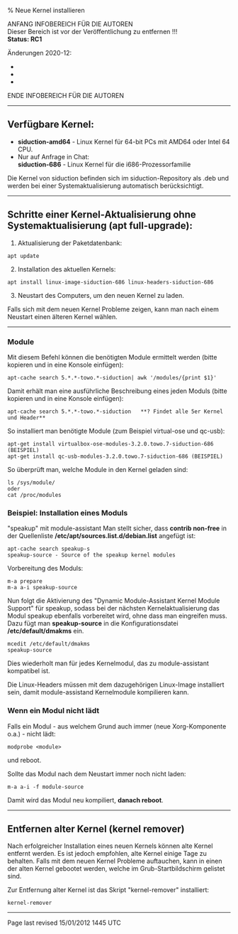 % Neue Kernel installieren

ANFANG   INFOBEREICH FÜR DIE AUTOREN  
Dieser Bereich ist vor der Veröffentlichung zu entfernen !!!  
**Status: RC1**

Änderungen 2020-12:

+ 
+ 
+ 

ENDE   INFOBEREICH FÜR DIE AUTOREN

---

## Verfügbare Kernel:

+ **siduction-amd64**  - Linux Kernel für 64-bit PCs mit AMD64 oder Intel 64 CPU.
+ Nur auf Anfrage in Chat:  
  **siduction-686** - Linux Kernel für die i686-Prozessorfamilie

Die Kernel von siduction befinden sich im siduction-Repository als .deb und werden bei einer Systemaktualisierung automatisch berücksichtigt.

---

## Schritte einer Kernel-Aktualisierung ohne Systemaktualisierung (apt full-upgrade):

1. Aktualisierung der Paketdatenbank:

  ~~~
  apt update
  ~~~

2. Installation des aktuellen Kernels:

  ~~~
  apt install linux-image-siduction-686 linux-headers-siduction-686
  ~~~

3. Neustart des Computers, um den neuen Kernel zu laden.

  Falls sich mit dem neuen Kernel Probleme zeigen, kann man nach einem Neustart einen älteren Kernel wählen.

---

### Module

Mit diesem Befehl können die benötigten Module ermittelt werden (bitte kopieren und in eine Konsole einfügen):

~~~
apt-cache search 5.*.*-towo.*-siduction| awk '/modules/{print $1}'
~~~

Damit erhält man eine ausführliche Beschreibung eines jeden Moduls (bitte kopieren und in eine Konsole einfügen):

~~~
apt-cache search 5.*.*-towo.*-siduction   **? Findet alle 5er Kernel und Header**
~~~

So installiert man benötigte Module (zum Beispiel virtual-ose und qc-usb):

~~~
apt-get install virtualbox-ose-modules-3.2.0.towo.7-siduction-686 (BEISPIEL)
apt-get install qc-usb-modules-3.2.0.towo.7-siduction-686 (BEISPIEL)
~~~

So überprüft man, welche Module in den Kernel geladen sind:

~~~less
ls /sys/module/
oder
cat /proc/modules
~~~

### Beispiel: Installation eines Moduls

"speakup"  mit module-assistant
Man stellt sicher, dass **contrib non-free**  in der Quellenliste **/etc/apt/sources.list.d/debian.list**  angefügt ist: 

~~~less
apt-cache search speakup-s
speakup-source - Source of the speakup kernel modules
~~~

Vorbereitung des Moduls:

~~~
m-a prepare
m-a a-i speakup-source
~~~

Nun folgt die Aktivierung des "Dynamic Module-Assistant Kernel Module Support" für speakup, sodass bei der nächsten Kernelaktualisierung das Modul speakup ebenfalls vorbereitet wird, ohne dass man eingreifen muss. Dazu fügt man **speakup-source** in die Konfigurationsdatei **/etc/default/dmakms** ein. 

~~~
mcedit /etc/default/dmakms
speakup-source
~~~

Dies wiederholt man für jedes Kernelmodul, das zu module-assistant kompatibel ist.

Die Linux-Headers müssen mit dem dazugehörigen Linux-Image installiert sein, damit module-assistand Kernelmodule kompilieren kann.

### Wenn ein Modul nicht lädt

Falls ein Modul - aus welchem Grund auch immer (neue Xorg-Komponente o.a.) - nicht lädt:

~~~
modprobe <module>
~~~

und reboot.

Sollte das Modul nach dem Neustart immer noch nicht laden:

~~~
m-a a-i -f module-source
~~~

Damit wird das Modul neu kompiliert, **danach reboot**.

---

## Entfernen alter Kernel (kernel remover)

Nach erfolgreicher Installation eines neuen Kernels können alte Kernel entfernt werden. Es ist jedoch empfohlen, alte Kernel einige Tage zu behalten. Falls mit dem neuen Kernel Probleme auftauchen, kann in einen der alten Kernel gebootet werden, welche im Grub-Startbildschirm gelistet sind.

Zur Entfernung alter Kernel ist das Skript "kernel-remover"  installiert:

~~~
kernel-remover
~~~

---

<div id="rev">Page last revised 15/01/2012 1445 UTC</div>
